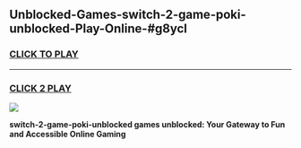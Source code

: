
## Unblocked-Games-switch-2-game-poki-unblocked-Play-Online-#g8ycl
<h3>
<a href="https://premium.freeplayer.one?title=switch-2-game-poki-unblocked&ref=27F">CLICK TO PLAY</a></h3>
<hr>

<h3>
<a href="https://premium.freeplayer.one?title=switch-2-game-poki-unblocked&ref=27F">CLICK 2 PLAY</a>
  
</h3>

<a href="https://premium.freeplayer.one?title=switch-2-game-poki-unblocked&ref=27F"><img src="https://clearcache.store/games.png"></a>


**switch-2-game-poki-unblocked games unblocked: Your Gateway to Fun and Accessible Online Gaming**
